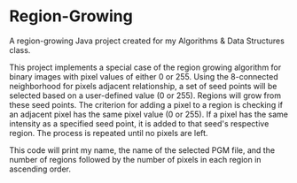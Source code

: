 # Region-Growing
A region-growing Java project created for my Algorithms &amp; Data Structures class.

This project implements a special case of the region growing algorithm for binary images with pixel values of either 0 or 255. Using the 8-connected neighborhood for pixels adjacent relationship, a set of seed points will be selected based on a user-defined value (0 or 255). Regions will grow from these seed points. The criterion for adding a pixel to a region is checking if an adjacent pixel has the same pixel value (0 or 255). If a pixel has the same intensity as a specified seed point, it is added to that seed's respective region. The process is repeated until no pixels are left.

This code will print my name, the name of the selected PGM file, and the number of regions followed by the number of pixels in each region in ascending order.
